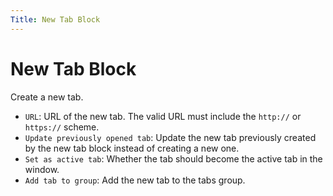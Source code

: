 ```yaml
---
Title: New Tab Block
---
```


# New Tab Block

Create a new tab.

- `URL`: URL of the new tab. The valid URL must include the `http://` or `https://` scheme.
- `Update previously opened tab`: Update the new tab previously created by the new tab block instead of creating a new one.
- `Set as active tab`: Whether the tab should become the active tab in the window.
- `Add tab to group`: Add the new tab to the tabs group.